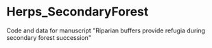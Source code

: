 # Herps_SecondaryForest
Code and data for manuscript "Riparian buffers provide refugia during secondary forest succession" 
